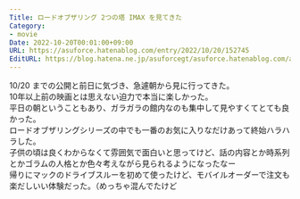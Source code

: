 ```yaml
---
Title: ロードオブザリング 2つの塔 IMAX を見てきた
Category:
- movie
Date: 2022-10-20T00:01:00+09:00
URL: https://asuforce.hatenablog.com/entry/2022/10/20/152745
EditURL: https://blog.hatena.ne.jp/asuforcegt/asuforce.hatenablog.com/atom/entry/4207112889929175187
---
```


10/20 までの公開と前日に気づき、急遽朝から見に行ってきた。  
10年以上前の映画とは思えない迫力で本当に楽しかった。  
平日の朝ということもあり、ガラガラの館内なのも集中して見やすくてとても良かった。  
ロードオブザリングシリーズの中でも一番のお気に入りなだけあって終始ハラハラした。  
子供の頃は良くわからなくて雰囲気で面白いと思ってけど、話の内容とか時系列とかゴラムの人格とか色々考えながら見られるようになったなー  
帰りにマックのドライブスルーを初めて使ったけど、モバイルオーダーで注文も楽だしいい体験だった。（めっちゃ混んでたけど

